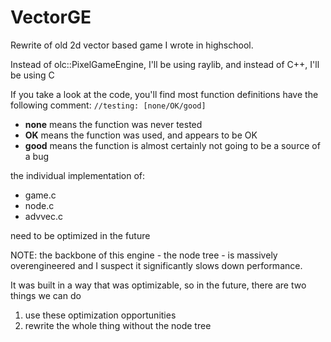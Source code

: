 # VectorGE

Rewrite of old 2d vector based game I wrote in highschool.

Instead of olc::PixelGameEngine, I'll be using raylib, and instead of C++, I'll be using C

If you take a look at the code, you'll find most function definitions have the following comment:
`//testing: [none/OK/good]`
- **none** means the function was never tested
- **OK** means the function was used, and appears to be OK
- **good** means the function is almost certainly not going to be a source of a bug


the individual implementation of:
- game.c
- node.c
- advvec.c

need to be optimized in the future




NOTE: the backbone of this engine - the node tree - is massively overengineered and I suspect it significantly slows down performance.

It was built in a way that was optimizable, so in the future, there are two things we can do

1. use these optimization opportunities
2. rewrite the whole thing without the node tree
